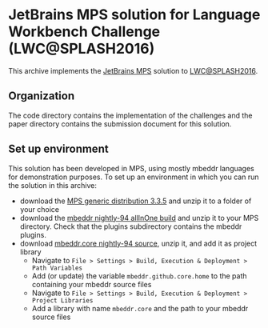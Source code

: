 JetBrains MPS solution for Language Workbench Challenge (LWC@SPLASH2016)
========================================================================

This archive implements the [JetBrains MPS](https://www.jetbrains.com/mps/) solution to [LWC@SPLASH2016](http://2016.splashcon.org/track/lwc2016).

Organization
------------
The code directory contains the implementation of the challenges and the paper directory contains the submission document for this solution.

Set up environment
------------------
This solution has been developed in MPS, using mostly mbeddr languages for demonstration purposes.
To set up an environment in which you can run the solution in this archive:
 * download the [MPS generic distribution 3.3.5](http://download.jetbrains.com/mps/33/MPS-3.3.5.zip) and unzip it to a folder of your choice
 * download the [mbeddr nightly-94 allInOne build](https://github.com/mbeddr/mbeddr.core/releases/download/nightly-94/com.mbeddr.allInOne.zip) and unzip it to your MPS directory. Check that the plugins subdirectory contains the mbeddr plugins.
 * download [mbeddr.core nightly-94 source](https://github.com/mbeddr/mbeddr.core/archive/nightly-94.zip), unzip it, and add it as project library
   * Navigate to `File > Settings > Build, Execution & Deployment > Path Variables`
   * Add (or update) the variable `mbeddr.github.core.home` to the path containing your mbeddr source files
   * Navigate to `File > Settings > Build, Execution & Deployment > Project Libraries`
   * Add a library with name `mbeddr.core` and the path to your mbeddr source files
